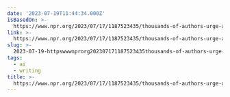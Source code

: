 ```yaml
---
date: '2023-07-19T11:44:34.000Z'
isBasedOn: >-
  https://www.npr.org/2023/07/17/1187523435/thousands-of-authors-urge-ai-companies-to-stop-using-work-without-permission
link: >-
  https://www.npr.org/2023/07/17/1187523435/thousands-of-authors-urge-ai-companies-to-stop-using-work-without-permission
slug: >-
  2023-07-19-httpswwwnprorg202307171187523435thousands-of-authors-urge-ai-companies-to-stop-using-work-without-permission
tags:
  - ai
  - writing
title: >-
  https://www.npr.org/2023/07/17/1187523435/thousands-of-authors-urge-ai-companies-to-stop-using-work-without-permission
---
```


